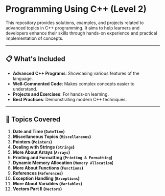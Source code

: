 # Programming Using C++ (Level 2)

This repository provides solutions, examples, and projects related to advanced topics in C++ programming. It aims to help learners and developers enhance their skills through hands-on experience and practical implementation of concepts.

---

## 📋 What's Included

- **Advanced C++ Programs**: Showcasing various features of the language.  
- **Well-Commented Code**: Makes complex concepts easier to understand.  
- **Projects and Exercises**: For hands-on learning.  
- **Best Practices**: Demonstrating modern C++ techniques.  

---

## 📝 Topics Covered

1. **Date and Time (`DateTime`)**  
2. **Miscellaneous Topics (`Miscellaneous`)**  
3. **Pointers (`Pointers`)**  
4. **Dealing with Strings (`Strings`)**  
5. **More About Arrays (`Arrays`)**  
6. **Printing and Formatting (`Printing & Formatting`)**  
7. **Dynamic Memory Allocation (`Memory Allocation`)**  
8. **More About Functions (`Functions`)**  
9. **References (`References`)**  
10. **Exception Handling (`Exceptions`)**  
11. **More About Variables (`Variables`)**  
12. **Vectors Part II (`Vectors`)**
